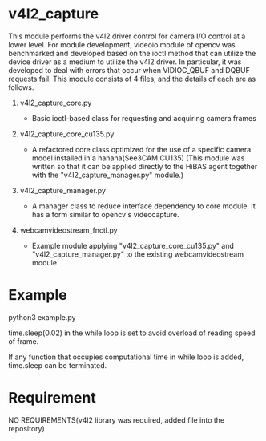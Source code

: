 # v4l2_capture
 This module performs the v4l2 driver control for camera I/O control at a lower level. For module development, videoio module of opencv was benchmarked and developed based on the ioctl method that can utilize the device driver as a medium to utilize the v4l2 driver. In particular, it was developed to deal with errors that occur when VIDIOC_QBUF and DQBUF requests fail. This module consists of 4 files, and the details of each are as follows.
 
 1. v4l2_capture_core.py
     - Basic ioctl-based class for requesting and acquiring camera frames
 
 2. v4l2_capture_core_cu135.py
     - A refactored core class optimized for the use of a specific camera model installed in a hanana(See3CAM CU135) (This module was written so that it can be applied directly to the HiBAS agent together with the "v4l2_capture_manager.py" module.)
     
 3. v4l2_capture_manager.py
     - A manager class to reduce interface dependency to core module. It has a form similar to opencv's videocapture.

 4. webcamvideostream_fnctl.py
     - Example module applying "v4l2_capture_core_cu135.py" and "v4l2_capture_manager.py" to the existing webcamvideostream module

# Example
python3 example.py

time.sleep(0.02) in the while loop is set to avoid overload of reading speed of frame.

If any function that occupies computational time in while loop is added, time.sleep can be terminated.

# Requirement
 NO REQUIREMENTS(v4l2 library was required, added file into the repository)
